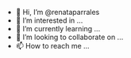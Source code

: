 - 👋 Hi, I’m @renataparrales
- 👀 I’m interested in ...
- 🌱 I’m currently learning ...
- 💞️ I’m looking to collaborate on ...
- 📫 How to reach me ...

<!---
renataparrales/renataparrales is a ✨ special ✨ repository because its `README.md` (this file) appears on your GitHub profile.
You can click the Preview link to take a look at your changes.
--->
